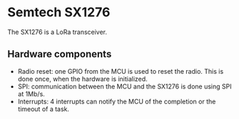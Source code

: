 # Semtech SX1276

The SX1276 is a LoRa transceiver.

## Hardware components

* Radio reset: one GPIO from the MCU is used to reset the radio. This is done
once, when the hardware is initialized.
* SPI: communication between the MCU and the SX1276 is done using SPI at 1Mb/s.
* Interrupts: 4 interrupts can notify the MCU of the completion or the timeout
of a task.
